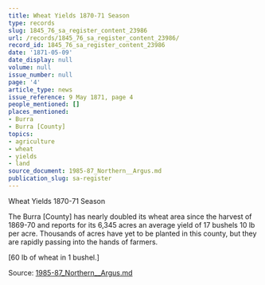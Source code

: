 ```yaml
---
title: Wheat Yields 1870-71 Season
type: records
slug: 1845_76_sa_register_content_23986
url: /records/1845_76_sa_register_content_23986/
record_id: 1845_76_sa_register_content_23986
date: '1871-05-09'
date_display: null
volume: null
issue_number: null
page: '4'
article_type: news
issue_reference: 9 May 1871, page 4
people_mentioned: []
places_mentioned:
- Burra
- Burra [County]
topics:
- agriculture
- wheat
- yields
- land
source_document: 1985-87_Northern__Argus.md
publication_slug: sa-register
---
```


Wheat Yields 1870-71 Season

The Burra [County] has nearly doubled its wheat area since the harvest of 1869-70 and reports for its 6,345 acres an average yield of 17 bushels 10 lb per acre.  Thousands of acres have yet to be planted in this county, but they are rapidly passing into the hands of farmers.

[60 lb of wheat in 1 bushel.]

Source: [1985-87_Northern__Argus.md](/downloads/markdown/1985-87_Northern__Argus.md)
